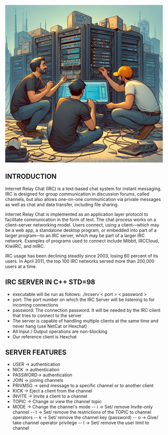 ![](IRC.jpg)
## INTRODUCTION

Internet Relay Chat (IRC) is a text-based chat system for instant messaging. IRC is designed for group communication in discussion forums, called channels, but also allows one-on-one communication via private messages as well as chat and data transfer, including file sharing.

Internet Relay Chat is implemented as an application layer protocol to facilitate communication in the form of text. The chat process works on a client–server networking model. Users connect, using a client—which may be a web app, a standalone desktop program, or embedded into part of a larger program—to an IRC server, which may be part of a larger IRC network. Examples of programs used to connect include Mibbit, IRCCloud, KiwiIRC, and mIRC.

IRC usage has been declining steadily since 2003, losing 60 percent of its users. In April 2011, the top 100 IRC networks served more than 200,000 users at a time.

## IRC SERVER IN C++ STD=98

- executable will be run as follows:
    ./ircserv < port > < password >
- port: The port number on which the IRC Server will be listening to for incoming connections
- password: The connection password. It will be needed by the IRC client that tries to connect to the server
- The server is capable of handling multiple clients at the same time and never hang (use NetCat or Hexchat)
- All Input / Output operations are non-blocking
- Our reference client is Hexchat <a href="https://hexchat.github.io/"></a>

## SERVER FEATURES

- USER    -> authentication
- NICK    -> authentication
- PASSWORD-> authentication
- JOIN    -> joining channels
- PRIVMSG -> send message to a specific channel or to another client 
- KICK    -> Eject a client from the channel
- INVITE  -> Invite a client to a channel
- TOPIC   -> Change or view the channel topic
- MODE    -> Change the channel's mode
     -- i -> Set/ remove Invite-only channel
     -- t -> Set/ remove the restrictions of the TOPIC to channel operators
     -- k -> Set/ remove the channel key (password)
     -- o -> Give/ take channel operator privilege
     -- l -> Set/ remove the user limit to channel